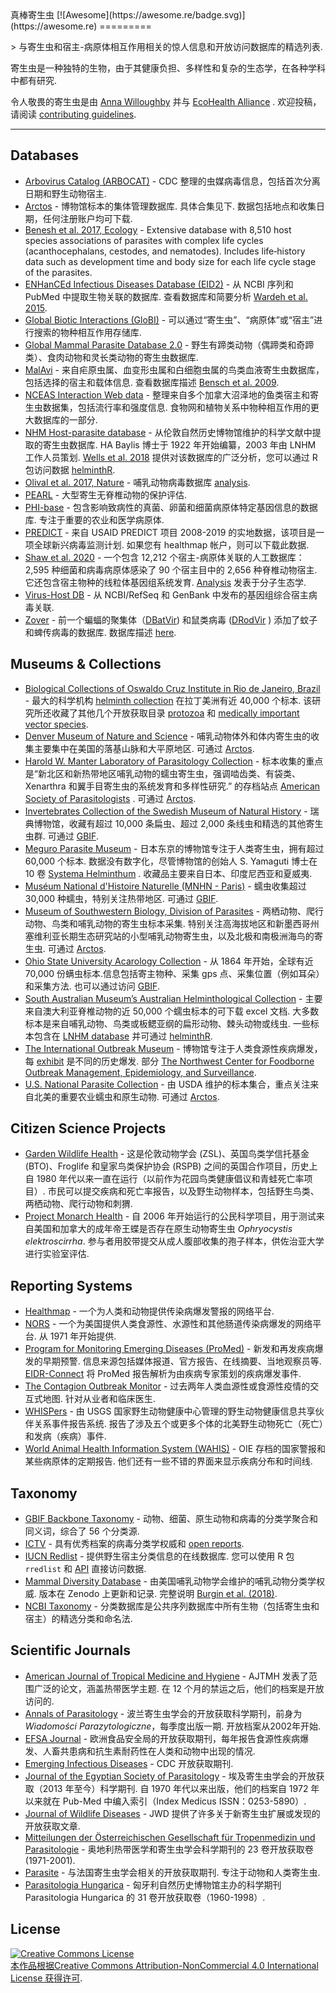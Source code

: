 <div class="github-widget" data-repo="ecohealthalliance/awesome-parasite"></div>
<script async src="https://pagead2.googlesyndication.com/pagead/js/adsbygoogle.js"></script><ins class="adsbygoogle" style="display:block" data-ad-client="ca-pub-6890694312814945" data-ad-slot="5473692530" data-ad-format="auto"  data-full-width-responsive="true"></ins><script>(adsbygoogle = window.adsbygoogle || []).push({});</script>
真棒寄生虫 [![Awesome](https://awesome.re/badge.svg)](https://awesome.re)
=========

&gt; 与寄生虫和宿主-病原体相互作用相关的惊人信息和开放访问数据库的精选列表. 

寄生虫是一种独特的生物，由于其健康负担、多样性和复杂的生态学，在各种学科中都有研究. 

令人敬畏的寄生虫是由 [Anna Willoughby](https://arw36.github.io/) 并与 [EcoHealth Alliance](https://github.com/ecohealthalliance/awesome-parasite/blob/master/www.ecohealthalliance.org) . 欢迎投稿，请阅读 [contributing guidelines](https://github.com/ecohealthalliance/awesome-parasite/blob/master/contributing.md). 

- - -
## Databases
* [Arbovirus Catalog (ARBOCAT)](https://wwwn.cdc.gov/arbocat/) - CDC 整理的虫媒病毒信息，包括首次分离日期和野生动物宿主.
* [Arctos](http://arctos.database.museum/SpecimenSearch.cfm)  - 博物馆标本的集体管理数据库. 具体合集见下. 数据包括地点和收集日期，任何注册账户均可下载. 
* [Benesh et al. 2017, Ecology](https://esajournals.onlinelibrary.wiley.com/doi/full/10.1002/ecy.1680) - Extensive database with 8,510 host species associations of parasites with complex life cycles (acanthocephalans, cestodes, and nematodes). Includes life‐history data such as development time and body size for each life cycle stage of the parasites.
* [ENHanCEd Infectious Diseases Database (EID2)](https://eid2.liverpool.ac.uk/)  - 从 NCBI 序列和 PubMed 中提取生物关联的数据库. 查看数据库和简要分析 [Wardeh et al. 2015](https://www.nature.com/articles/sdata201549).
* [Global Biotic Interactions (GloBI)](https://www.globalbioticinteractions.org/data.html) - 可以通过“寄生虫”、“病原体”或“宿主”进行搜索的物种相互作用存储库.
* [Global Mammal Parasite Database 2.0](https://esajournals.onlinelibrary.wiley.com/doi/full/10.1002/ecy.1799) - 野生有蹄类动物（偶蹄类和奇蹄类）、食肉动物和灵长类动物的寄生虫数据库.
* [MalAvi](http://130.235.244.92/Malavi/)  - 来自疟原虫属、血变形虫属和白细胞虫属的鸟类血液寄生虫数据库，包括选择的宿主和载体信息. 查看数据库描述 [Bensch et al. 2009](https://onlinelibrary.wiley.com/doi/pdf/10.1111/j.1755-0998.2009.02692.x).
* [NCEAS Interaction Web data](https://iwdb.nceas.ucsb.edu/resources.html#host_parasite)  - 整理来自多个加拿大沼泽地的鱼类宿主和寄生虫数据集，包括流行率和强度信息. 食物网和植物关系中物种相互作用的更大数据库的一部分.
* [NHM Host-parasite database](http://www.nhm.ac.uk/research-curation/scientific-resources/taxonomy-systematics/host-parasites/)  - 从伦敦自然历史博物馆维护的科学文献中提取的寄生虫数据库.  HA Baylis 博士于 1922 年开始编纂，2003 年由 LNHM 工作人员策划. [Wells et al. 2018](http://nicholasjclark.weebly.com/uploads/4/4/9/4/44946407/wells_etal_2018_globchangbiol.pdf) 提供对该数据库的广泛分析，您可以通过 R 包访问数据 [helminthR](https://github.com/ropensci/helminthR). 
 * [Olival et al. 2017, Nature](https://zenodo.org/record/807517#.Wv7kuFMvzOQ) - 哺乳动物病毒数据库 [analysis](https://www.nature.com/articles/nature22975?sf90794030). 
* [PEARL](http://pearl.berkeley.edu/) - 大型寄生无脊椎动物的保护评估.
* [PHI-base](http://www.phi-base.org/index.jsp)  - 包含影响致病性的真菌、卵菌和细菌病原体特定基因信息的数据库. 专注于重要的农业和医学病原体. 
* [PREDICT](http://data.predict.global/)  - 来自 USAID PREDICT 项目 2008-2019 的实地数据，该项目是一项全球新兴病毒监测计划. 如果您有 healthmap 帐户，则可以下载此数据. 
* [Shaw et al. 2020](https://figshare.com/articles/The_phylogenetic_range_of_bacterial_and_viral_pathogens_of_vertebrates_dataset_and_supplementary_material/8262779)  - 一个包含 12,212 个宿主-病原体关联的人工数据库：2,595 种细菌和病毒病原体感染了 90 个宿主目中的 2,656 种脊椎动物宿主. 它还包含宿主物种的线粒体基因组系统发育. [Analysis](https://onlinelibrary.wiley.com/doi/10.1111/mec.15463) 发表于分子生态学.
* [Virus-Host DB](http://www.genome.jp/virushostdb/view/) - 从 NCBI/RefSeq 和 GenBank 中发布的基因组综合宿主病毒关联.
* [Zover](http://www.mgc.ac.cn/cgi-bin/ZOVER/main.cgi) - 前一个蝙蝠的聚集体（[DBatVir](https://github.com/ecohealthalliance/awesome-parasite/blob/master/www.mgc.ac.cn/DBatVir)) 和鼠类病毒 ([DRodVir](http://www.mgc.ac.cn/DRodVir/) ) 添加了蚊子和蜱传病毒的数据库. 数据库描述 [here](https://academic.oup.com/nar/advance-article/doi/10.1093/nar/gkab862/6389491?login=true).

## Museums & Collections
* [Biological Collections of Oswaldo Cruz Institute in Rio de Janeiro, Brazil](https://portal.fiocruz.br/en/biological-collections) - 最大的科学机构 [helminth collection](http://chioc.fiocruz.br/catalogue) 在拉丁美洲有近 40,000 个标本. 该研究所还收藏了其他几个开放获取目录 [protozoa](http://colprot.fiocruz.br/index?catalogue) 和 [medically important vector species](http://cavaisc.fiocruz.br/catalogue).
* [Denver Museum of Nature and Science](https://science.dmns.org/integrative-collections/dmns-zoology-collections/)  - 哺乳动物体外和体内寄生虫的收集主要集中在美国的落基山脉和大平原地区. 可通过 [Arctos](http://arctos.database.museum/SpecimenSearch.cfm). 
* [Harold W. Manter Laboratory of Parasitology Collection](http://hwml.unl.edu/resources/database-68)  - 标本收集的重点是“新北区和新热带地区哺乳动物的蠕虫寄生虫，强调啮齿类、有袋类、Xenarthra 和翼手目寄生虫的系统发育和多样性研究.” 的存档站点 [American Society of Parasitologists](https://www.amsocparasit.org/) . 可通过 [Arctos](http://arctos.database.museum/SpecimenSearch.cfm). 
* [Invertebrates Collection of the Swedish Museum of Natural History](https://www.nrm.se/english/researchandcollections/zoology/collections/invertebrates.305_en.html)  - 瑞典博物馆，收藏有超过 10,000 条扁虫、超过 2,000 条线虫和精选的其他寄生虫群. 可通过 [GBIF](https://www.gbif.org/dataset/56aa0680-0c60-11dd-84cd-b8a03c50a862).
* [Meguro Parasite Museum](https://www.kiseichu.org/e-top)  - 日本东京的博物馆专注于人类寄生虫，拥有超过 60,000 个标本. 数据没有数字化，尽管博物馆的创始人 S. Yamaguti 博士在 10 卷 [Systema Helminthum](https://www.worldcat.org/title/systema-helminthum/oclc/427905372/editions?editionsView=true&referer=br) . 收藏品主要来自日本、印度尼西亚和夏威夷. 
* [Muséum National d'Histoire Naturelle (MNHN - Paris)](https://www.mnhn.fr/en/collections/collection-groups/marine-invertebrates/parasitic-worms-helminths)  - 蠕虫收集超过 30,000 种蠕虫，特别关注热带地区. 可通过 [GBIF](https://www.gbif.org/dataset/e0ebf2a1-3656-468a-b0b6-1aa93ff43fef#description). 
* [Museum of Southwestern Biology, Division of Parasites](https://msb.unm.edu/divisions/parasites/index.html)  - 两栖动物、爬行动物、鸟类和哺乳动物的寄生虫标本采集. 特别关注高海拔地区和新墨西哥州塞维利亚长期生态研究站的小型哺乳动物寄生虫，以及北极和南极洲海鸟的寄生虫. 可通过 [Arctos](http://arctos.database.museum/SpecimenSearch.cfm). 
* [Ohio State University Acarology Collection](https://acarology.osu.edu/database)  - 从 1864 年开始，全球有近 70,000 份螨虫标本.信息包括寄主物种、采集 gps 点、采集位置（例如耳朵）和采集方法. 也可以通过访问 [GBIF](https://www.gbif.org/dataset/96b54e8c-f762-11e1-a439-00145eb45e9a).
* [South Australian Museum’s Australian Helminthological Collection](http://www.samuseum.sa.gov.au/collections/biological-sciences/parasites/the-australian-helminthological-collection-database)  - 主要来自澳大利亚脊椎动物的近 50,000 个蠕虫标本的可下载 excel 文档. 大多数标本是来自哺乳动物、鸟类或板鳃亚纲的扁形动物、棘头动物或线虫. 一些标本包含在 [LNHM database](http://www.nhm.ac.uk/research-curation/scientific-resources/taxonomy-systematics/host-parasites/) 并可通过 [helminthR](https://github.com/ropensci/helminthR). 
* [The International Outbreak Museum](http://www.outbreakmuseum.com) - 博物馆专注于人类食源性疾病爆发，每 [exhibit](http://www.outbreakmuseum.com/exhibits/) 是不同的历史爆发. 部分 [The Northwest Center for Foodborne Outbreak Management, Epidemiology, and Surveillance](https://health.oregonstate.edu/fomes). 
* [U.S. National Parasite Collection](https://www.nal.usda.gov/exhibits/speccoll/exhibits/show/parasitic-diseases-with-econom/u-s--national-animal-parasite-)  - 由 USDA 维护的标本集合，重点关注来自北美的重要农业蠕虫和原生动物. 可通过 [Arctos](http://arctos.database.museum/SpecimenSearch.cfm). 

## Citizen Science Projects 
 * [Garden Wildlife Health](https://www.gardenwildlifehealth.org)  - 这是伦敦动物学会 (ZSL)、英国鸟类学信托基金 (BTO)、Froglife 和皇家鸟类保护协会 (RSPB) 之间的英国合作项目，历史上自 1980 年代以来一直在运行（以前作为花园鸟类健康倡议和青蛙死亡率项目）. 市民可以提交疾病和死亡率报告，以及野生动物样本，包括野生鸟类、两栖动物、爬行动物和刺猬. 
 * [Project Monarch Health](https://www.monarchparasites.org/)  - 自 2006 年开始运行的公民科学项目，用于测试来自美国和加拿大的成年帝王蝶是否存在原生动物寄生虫 _Ophryocystis elektroscirrha_. 参与者用胶带提交从成人腹部收集的孢子样本，供佐治亚大学进行实验室评估. 

## Reporting Systems 
* [Healthmap](https://www.healthmap.org/en/) - 一个为人类和动物提供传染病爆发警报的网络平台.
* [NORS](https://wwwn.cdc.gov/norsdashboard/)  - 一个为美国提供人类食源性、水源性和其他肠道传染病爆发的网络平台. 从 1971 年开始提供. 
* [Program for Monitoring Emerging Diseases (ProMed)](http://www.promedmail.org/)  - 新发和再发疾病爆发的早期预警. 信息来源包括媒体报道、官方报告、在线摘要、当地观察员等. [EIDR-Connect](https://eidr-connect.eha.io/events/auto) 将 ProMed 报告解析为由疾病专家策划的疾病爆发事件. 
* [The Contagion Outbreak Monitor](https://www.contagionlive.com/outbreak-monitor)  - 过去两年人类血源性或食源性疫情的交互式地图. 针对从业者和临床医生. 
* [WHISPers](https://whispers.usgs.gov/)  - 由 USGS 国家野生动物健康中心管理的野生动物健康信息共享伙伴关系事件报告系统. 报告了涉及五个或更多个体的北美野生动物死亡（死亡）和发病（疾病）事件. 
* [World Animal Health Information System (WAHIS)](http://www.oie.int/wahis_2/public/wahid.php/Diseaseinformation/reportarchive)  - OIE 存档的国家警报和某些病原体的定期报告. 他们还有一些不错的界面来显示疾病分布和时间线.
 
## Taxonomy
* [GBIF Backbone Taxonomy](https://www.gbif.org/en/dataset/d7dddbf4-2cf0-4f39-9b2a-bb099caae36c) - 动物、细菌、原生动物和病毒的分类学聚合和同义词，综合了 56 个分类源.
* [ICTV](https://talk.ictvonline.org/taxonomy/) - 具有优秀档案的病毒分类学权威和 [open reports](https://talk.ictvonline.org/ictv-reports/).
* [IUCN Redlist](http://www.iucnredlist.org/)  - 提供野生宿主分类信息的在线数据库. 您可以使用 R 包 `rredlist` 和 [API](http://apiv3.iucnredlist.org/api/v3/docs) 直接访问数据. 
* [Mammal Diversity Database](https://www.mammaldiversity.org/)  - 由美国哺乳动物学会维护的哺乳动物分类学权威. 版本在 Zenodo 上更新和记录. 完整说明 [Burgin et al. (2018)](https://academic.oup.com/jmammal/article/99/1/1/4834091?login=false). 
* [NCBI Taxonomy](https://www.ncbi.nlm.nih.gov/taxonomy) - 分类数据库是公共序列数据库中所有生物（包括寄生虫和宿主）的精选分类和命名法.

## Scientific Journals 
* [American Journal of Tropical Medicine and Hygiene](http://www.ajtmh.org/)  - AJTMH 发表了范围广泛的论文，涵盖热带医学主题. 在 12 个月的禁运之后，他们的档案是开放访问的.
* [Annals of Parasitology](https://annals-parasitology.eu/go.live.php/PL-H54/archive.html)  - 波兰寄生虫学会的开放获取科学期刊，前身为 _Wiadomości Parazytologiczne_，每季度出版一期. 开放档案从2002年开始. 
* [EFSA Journal](https://efsa.onlinelibrary.wiley.com/journal/18314732) - 欧洲食品安全局的开放获取期刊，每年报告食源性疾病爆发、人畜共患病和抗生素耐药性在人类和动物中出现的情况. 
* [Emerging Infectious Diseases](https://wwwnc.cdc.gov/eid/) - CDC 开放获取期刊.
* [Journal of the Egyptian Society of Parasitology](https://jesp.journals.ekb.eg/)  - 埃及寄生虫学会的开放获取（2013 年至今）科学期刊. 自 1970 年代以来出版，他们的档案自 1972 年以来就在 Pub-Med 中编入索引（Index Medicus ISSN：0253-5890）.
* [Journal of Wildlife Diseases](http://www.jwildlifedis.org/loi/jwdi) - JWD 提供了许多关于新寄生虫扩展或发现的开放获取文章.
* [Mitteilungen der Österreichischen Gesellschaft für Tropenmedizin und Parasitologie](https://www.zobodat.at/publikation_series.php?id=1351) - 奥地利热带医学和寄生虫学会科学期刊的 23 卷开放获取卷 (1971-2001).
* [Parasite](https://www.parasite-journal.org/)  - 与法国寄生虫学会相关的开放获取期刊. 专注于动物和人类寄生虫.  
* [Parasitologia Hungarica](http://publication.nhmus.hu/parasitologia/bannales.php?volume=1) - 匈牙利自然历史博物馆主办的科学期刊 Parasitologia Hungarica 的 31 卷开放获取卷（1960-1998）.
 

## License
<a rel="license" href="http://creativecommons.org/licenses/by-nc/4.0/"><img alt="Creative Commons License" style="border-width:0" src="https://mirrors.creativecommons.org/presskit/buttons/88x31/svg/by-nc.svg" /><br />本作品根据<a rel="license" href="http://creativecommons.org/licenses/by-nc/4.0/">Creative Commons Attribution-NonCommercial 4.0 International License 获得许可</a>.
